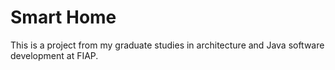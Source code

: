 # Smart Home
This is a project from my graduate studies in architecture and Java software development at FIAP.
